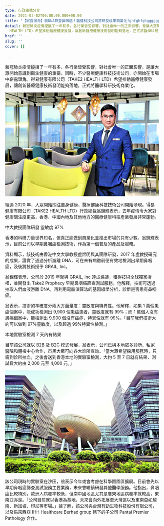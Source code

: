 ```yaml
---
type: 行政總裁分享
date: 2021-02-02T00:00:00.000+08:00
title: "【嶄露頭角】驗DNA篩查鼻咽癌！醫健科技公司將研發成果商業化fghfghfghgggggggggggggggggggggggggggggggggggggggggggggggggggggggggggggggggggggggggggggggggggggggg"
detail: 新冠肺炎疫情擾攘了一年有多，各行業皆受影響，對社會唯一的正面影響，是讓大眾開始意識到衞生健康的重要。同時，不少醫療健康科技技術公司，亦開始在市場中嶄露頭角。得易健康有限公司（TAKE2
  HEALTH LTD）希望推動醫療健康發展，讓創新醫療健康技術發明能夠落地，正式將醫學科研技術商業化。
href: ''
slug: ''
cover: []

---
```

新冠肺炎疫情擾攘了一年有多，各行業皆受影響，對社會唯一的正面影響，是讓大眾開始意識到衞生健康的重要。同時，不少醫療健康科技技術公司，亦開始在市場中嶄露頭角。得易健康有限公司（TAKE2 HEALTH LTD）希望推動醫療健康發展，讓創新醫療健康技術發明能夠落地，正式將醫學科研技術商業化。

![post](../images/20210202TAKE2HEALTHLTD02.jpeg "得易健康有限公司（TAKE2 HEALTH LTD）行政總裁翁錦輝表示，公司核心技術源自中文大學，透過抽取人們血液游離DNA，再利用電腦演算法的基因組學分析，能準確地診斷出鼻咽癌。")

經過 2020 年，大眾開始關注自身健康，醫療健康科技技術公司開始湧現。得易健康有限公司（TAKE2 HEALTH LTD）行政總裁翁錦輝表示，去年疫情令大家對健康關注度更高，香港、中國內地及其他地方的醫療健康科技產業發展非常蓬勃。

中大教授團隊研發 靈敏度 97%

香港的科研力量世界知名，但真正能做到商業化並推出市場的只有少數。翁錦輝表示，目前公司以早期鼻咽癌檢測技術，作為第一個普及的產品及服務。

資料顯示，該技術由香港中文大學教授盧煜明與其團隊研發，2017 年盧教授研究的成果，證實了通過分析游離 DNA，可在未有病徵前便有效地檢測出早期鼻咽癌，及後將技術授予 GRAIL, Inc。

翁錦輝表示，公司於 2019 年就與 GRAIL, Inc 達成協議，獲得技術全球獨家授權，並開發出 Take2 Prophecy 早期鼻咽癌篩查測試服務。他解釋，技術可透過抽取人們血液游離 DNA，再利用電腦演算法的基因組學分析，診斷是否患有鼻咽癌。

翁表示，技術的準確度分兩大方面量度：靈敏度與特異性。他解釋，如果 1 萬個患癌個案中，能成功檢測出 9,900 個患癌患者，靈敏度就有 99%；而 1 萬個人沒有患癌個案中，能檢測出 9,900 個沒有癌症，特異性就有 99%。「目前我們技術大約可以做到 97%靈敏度，以及超過 99%特異性檢測。」

本地實驗室檢測 7 天內有結果

目前該公司就以 B2B 及 B2C 模式發展，翁表示，公司已與本地眾多診所、私家醫院和體檢中心合作，市民大眾可向各大診所查詢。「當大眾希望採用服務時，只需到診所抽血，之後會送到香港本地的實驗室檢測，大約 5 至 7 日就有結果，測試費大約由 2,000 元至 4,000 元。」

![post](../images/20210202TAKE2HEALTHLTD01.jpeg "得易健康有限公司（TAKE2 HEALTH LTD）行政總裁翁錦輝表示，公司核心技術源自中文大學，透過抽取人們血液游離 DNA，再利用電腦演算法的基因組學分析，能準確地診斷出鼻咽癌。")

該公司現時的實驗室在沙田，翁表示今年或會考慮在科學園園區擴展。目前會先以早期鼻咽癌篩查測試服務主要業務，未來會繼續研發其他醫學服務。他指出，鼻咽癌比較特別，歐洲人病發率較低，但南中國地區尤其是廣東地區病發率就較高，東南亞亦是。「公司目前就以香港為基地，未來會向外拓展至大灣區以及東南亞如越南、新加坡、印尼等市場。」據了解，該公司與台灣有勁生物科技股份有限公司，以及馬來西亞 IHH Healthcare Berhad group 轄下的子公司 Pantai Premier Pathology 合作。